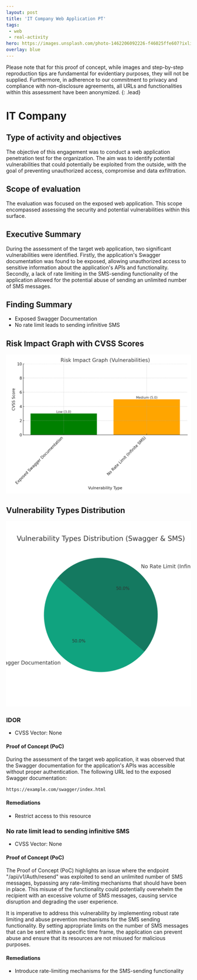 ```yaml
---
layout: post
title: 'IT Company Web Application PT'
tags:
 - web
 - real-activity
hero: https://images.unsplash.com/photo-1462206092226-f46025ffe607?ixlib=rb-4.0.3&ixid=M3wxMjA3fDB8MHxwaG90by1wYWdlfHx8fGVufDB8fHx8fA%3D%3D&auto=format&fit=crop&w=1474&q=80
overlay: blue
---
```


Please note that for this proof of concept, while images and step-by-step reproduction tips are fundamental for evidentiary purposes, they will not be supplied. Furthermore, in adherence to our commitment to privacy and compliance with non-disclosure agreements, all URLs and functionalities within this assessment have been anonymized. {: .lead}
 <!--break-->

# IT Company

## Type of activity and objectives
The objective of this engagement was to conduct a web application penetration test for the organization. The aim was to identify potential vulnerabilities that could potentially be exploited from the outside, with the goal of preventing unauthorized access, compromise and data exfiltration.
## Scope of evaluation
The evaluation was focused on the exposed web application. This scope encompassed assessing the security and potential vulnerabilities within this surface.
## Executive Summary 
During the assessment of the target web application, two significant vulnerabilities were identified. Firstly, the application's Swagger documentation was found to be exposed, allowing unauthorized access to sensitive information about the application's APIs and functionality. Secondly, a lack of rate limiting in the SMS-sending functionality of the application allowed for the potential abuse of sending an unlimited number of SMS messages.
## Finding Summary
- Exposed Swagger Documentation
- No rate limit leads to sending infinitive SMS
## Risk Impact Graph with CVSS Scores

![](https://raw.githubusercontent.com/blitz0p3rations/blitz0p3rations.github.io/master/uploads/id9.png)

## Vulnerability Types Distribution

![](https://raw.githubusercontent.com/blitz0p3rations/blitz0p3rations.github.io/master/uploads/id10.png)
### IDOR
- CVSS Vector: None
#### Proof of Concept (PoC)
During the assessment of the target web application, it was observed that the Swagger documentation for the application's APIs was accessible without proper authentication. The following URL led to the exposed Swagger documentation:
```
https://example.com/swagger/index.html
```
#### Remediations
- Restrict access to this resource
### No rate limit lead to sending infinitive SMS
- CVSS Vector: None
#### Proof of Concept (PoC)
The Proof of Concept (PoC) highlights an issue where the endpoint "/api/v1/Auth/resend" was exploited to send an unlimited number of SMS messages, bypassing any rate-limiting mechanisms that should have been in place. This misuse of the functionality could potentially overwhelm the recipient with an excessive volume of SMS messages, causing service disruption and degrading the user experience.

It is imperative to address this vulnerability by implementing robust rate limiting and abuse prevention mechanisms for the SMS sending functionality. By setting appropriate limits on the number of SMS messages that can be sent within a specific time frame, the application can prevent abuse and ensure that its resources are not misused for malicious purposes.
#### Remediations
- Introduce rate-limiting mechanisms for the SMS-sending functionality
